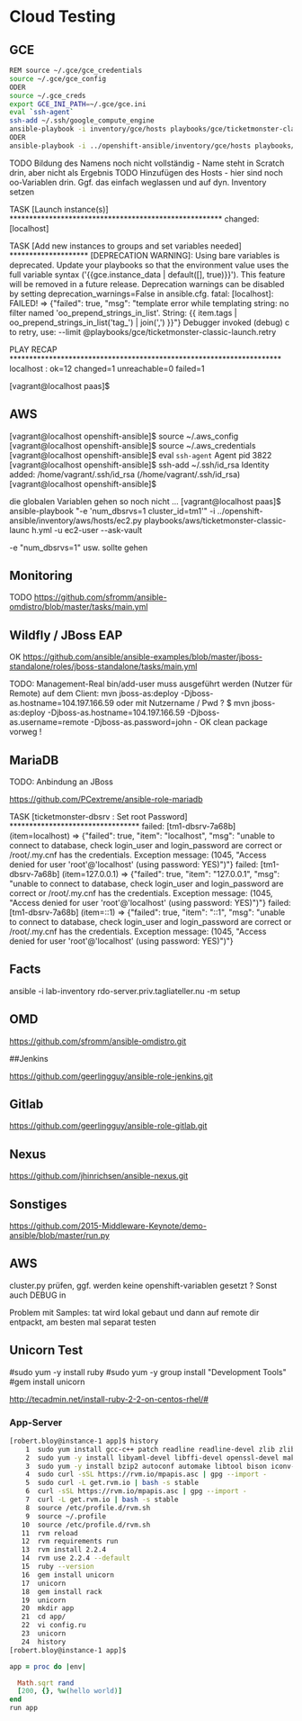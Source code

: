 # Cloud Testing


## GCE

```bash
REM source ~/.gce/gce_credentials
source ~/.gce/gce_config
ODER
source ~/.gce_creds
export GCE_INI_PATH=~/.gce/gce.ini
eval `ssh-agent`
ssh-add ~/.ssh/google_compute_engine
ansible-playbook -i inventory/gce/hosts playbooks/gce/ticketmonster-classic-launch.yml -u cloud-user
ODER
ansible-playbook -i ../openshift-ansible/inventory/gce/hosts playbooks/gce/ticketmonster-classic-launch.yml -u cloud-user
```

TODO Bildung des Namens noch nicht vollständig - Name steht in Scratch drin, aber nicht als Ergebnis
TODO Hinzufügen des Hosts - hier sind noch oo-Variablen drin. Ggf. das einfach weglassen und auf dyn. Inventory setzen

TASK [Launch instance(s)] ******************************************************
changed: [localhost]

TASK [Add new instances to groups and set variables needed] ********************
[DEPRECATION WARNING]: Using bare variables is deprecated. Update your playbooks so that the environment value uses the full variable syntax ('{{gce.instance_data |
default([], true)}}').
This feature will be removed in a future release. Deprecation warnings can be disabled by setting deprecation_warnings=False in ansible.cfg.
fatal: [localhost]: FAILED! => {"failed": true, "msg": "template error while templating string: no filter named 'oo_prepend_strings_in_list'. String: {{ item.tags | oo_prepend_strings_in_list('tag_') | join(',') }}"}
Debugger invoked
(debug) c
        to retry, use: --limit @playbooks/gce/ticketmonster-classic-launch.retry

PLAY RECAP *********************************************************************
localhost                  : ok=12   changed=1    unreachable=0    failed=1

[vagrant@localhost paas]$

## AWS

[vagrant@localhost openshift-ansible]$ source ~/.aws_config
[vagrant@localhost openshift-ansible]$ source ~/.aws_credentials
[vagrant@localhost openshift-ansible]$ eval `ssh-agent`
Agent pid 3822
[vagrant@localhost openshift-ansible]$ ssh-add ~/.ssh/id_rsa
Identity added: /home/vagrant/.ssh/id_rsa (/home/vagrant/.ssh/id_rsa)
[vagrant@localhost openshift-ansible]$

die globalen Variablen gehen so noch nicht ...
[vagrant@localhost paas]$ ansible-playbook "-e 'num_dbsrvs=1 cluster_id=tm1'" -i ../openshift-ansible/inventory/aws/hosts/ec2.py playbooks/aws/ticketmonster-classic-launc
h.yml -u ec2-user --ask-vault

-e "num_dbsrvs=1" usw. sollte gehen

## Monitoring

TODO
https://github.com/sfromm/ansible-omdistro/blob/master/tasks/main.yml

## Wildfly / JBoss EAP

OK
https://github.com/ansible/ansible-examples/blob/master/jboss-standalone/roles/jboss-standalone/tasks/main.yml

TODO: Management-Real bin/add-user muss ausgeführt werden (Nutzer für Remote)
auf dem Client: 
mvn jboss-as:deploy -Djboss-as.hostname=104.197.166.59
oder mit Nutzername / Pwd ?
$ mvn jboss-as:deploy -Djboss-as.hostname=104.197.166.59 -Djboss-as.username=remote -Djboss-as.password=john - OK
clean package vorweg !

## MariaDB

TODO: Anbindung an JBoss

https://github.com/PCextreme/ansible-role-mariadb

TASK [ticketmonster-dbsrv : Set root Password] *********************************
failed: [tm1-dbsrv-7a68b] (item=localhost) => {"failed": true, "item": "localhost", "msg": "unable to connect to database, check login_user and login_password are correct or /root/.my.cnf has the credentials. Exception message: (1045, \"Access denied for user 'root'@'localhost' (using password: YES)\")"}
failed: [tm1-dbsrv-7a68b] (item=127.0.0.1) => {"failed": true, "item": "127.0.0.1", "msg": "unable to connect to database, check login_user and login_password are correct or /root/.my.cnf has the credentials. Exception message: (1045, \"Access denied for user 'root'@'localhost' (using password: YES)\")"}
failed: [tm1-dbsrv-7a68b] (item=::1) => {"failed": true, "item": "::1", "msg": "unable to connect to database, check login_user and login_password are correct or /root/.my.cnf has the credentials. Exception message: (1045, \"Access denied for user 'root'@'localhost' (using password: YES)\")"}

## Facts

ansible -i lab-inventory rdo-server.priv.tagliateller.nu -m setup

## OMD

https://github.com/sfromm/ansible-omdistro.git

##Jenkins 

https://github.com/geerlingguy/ansible-role-jenkins.git

## Gitlab

https://github.com/geerlingguy/ansible-role-gitlab.git

## Nexus

https://github.com/jhinrichsen/ansible-nexus.git

## Sonstiges

https://github.com/2015-Middleware-Keynote/demo-ansible/blob/master/run.py

## AWS

cluster.py prüfen, ggf. werden keine openshift-variablen gesetzt ? Sonst auch DEBUG in 

Problem mit Samples: tat wird lokal gebaut und dann auf remote dir entpackt, am besten mal separat testen

## Unicorn Test

#sudo yum -y install ruby
#sudo yum -y group install "Development Tools"
#gem install unicorn

http://tecadmin.net/install-ruby-2-2-on-centos-rhel/#

### App-Server

```bash
[robert.bloy@instance-1 app]$ history
    1  sudo yum install gcc-c++ patch readline readline-devel zlib zlib-devel
    2  sudo yum -y install libyaml-devel libffi-devel openssl-devel make
    3  sudo yum -y install bzip2 autoconf automake libtool bison iconv-devel sqlite-devel
    4  sudo curl -sSL https://rvm.io/mpapis.asc | gpg --import -
    5  sudo curl -L get.rvm.io | bash -s stable
    6  curl -sSL https://rvm.io/mpapis.asc | gpg --import -
    7  curl -L get.rvm.io | bash -s stable
    8  source /etc/profile.d/rvm.sh
    9  source ~/.profile 
   10  source /etc/profile.d/rvm.sh
   11  rvm reload
   12  rvm requirements run
   13  rvm install 2.2.4
   14  rvm use 2.2.4 --default
   15  ruby --version
   16  gem install unicorn
   17  unicorn
   18  gem install rack
   19  unicorn
   20  mkdir app
   21  cd app/
   22  vi config.ru
   23  unicorn
   24  history
[robert.bloy@instance-1 app]$ 
```

```ruby
app = proc do |env|

  Math.sqrt rand
  [200, {}, %w(hello world)]
end
run app
```




